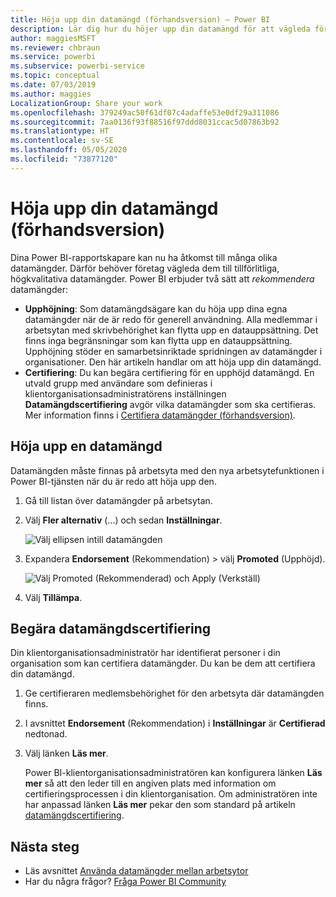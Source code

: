 ```yaml
---
title: Höja upp din datamängd (förhandsversion) – Power BI
description: Lär dig hur du höjer upp din datamängd för att vägleda företagsanvändare till tillförlitliga, högkvalitativa datamängder.
author: maggiesMSFT
ms.reviewer: chbraun
ms.service: powerbi
ms.subservice: powerbi-service
ms.topic: conceptual
ms.date: 07/03/2019
ms.author: maggies
LocalizationGroup: Share your work
ms.openlocfilehash: 379249ac50f61df07c4adaffe53e0df29a311086
ms.sourcegitcommit: 7aa0136f93f88516f97ddd8031ccac5d07863b92
ms.translationtype: HT
ms.contentlocale: sv-SE
ms.lasthandoff: 05/05/2020
ms.locfileid: "73877120"
---
```

# <a name="promote-your-dataset-preview"></a>Höja upp din datamängd (förhandsversion)

Dina Power BI-rapportskapare kan nu ha åtkomst till många olika datamängder. Därför behöver företag vägleda dem till tillförlitliga, högkvalitativa datamängder. Power BI erbjuder två sätt att *rekommendera* datamängder:

- **Upphöjning**: Som datamängdsägare kan du höja upp dina egna datamängder när de är redo för generell användning. Alla medlemmar i arbetsytan med skrivbehörighet kan flytta upp en datauppsättning. Det finns inga begränsningar som kan flytta upp en datauppsättning. Upphöjning stöder en samarbetsinriktade spridningen av datamängder i organisationer. Den här artikeln handlar om att höja upp din datamängd.
- **Certifiering**: Du kan begära certifiering för en upphöjd datamängd. En utvald grupp med användare som definieras i klientorganisationsadministratörens inställningen **Datamängdscertifiering** avgör vilka datamängder som ska certifieras. Mer information finns i [Certifiera datamängder (förhandsversion)](service-datasets-certify.md).

## <a name="promote-a-dataset"></a>Höja upp en datamängd

Datamängden måste finnas på arbetsyta med den nya arbetsytefunktionen i Power BI-tjänsten när du är redo att höja upp den.

1. Gå till listan över datamängder på arbetsytan.
 
1. Välj **Fler alternativ** (...) och sedan **Inställningar**.

    ![Välj ellipsen intill datamängden](media/service-datasets-certify-promote/power-bi-dataset-settings.png)

1. Expandera **Endorsement** (Rekommendation) > välj **Promoted** (Upphöjd).

    ![Välj Promoted (Rekommenderad) och Apply (Verkställ)](media/service-datasets-certify-promote/power-bi-dataset-promoted-endorsement.png)

1. Välj **Tillämpa**.

## <a name="request-dataset-certification"></a>Begära datamängdscertifiering

Din klientorganisationsadministratör har identifierat personer i din organisation som kan certifiera datamängder. Du kan be dem att certifiera din datamängd.

1. Ge certifieraren medlemsbehörighet för den arbetsyta där datamängden finns.

1. I avsnittet **Endorsement** (Rekommendation) i **Inställningar** är **Certifierad** nedtonad.

1. Välj länken **Läs mer**.

    Power BI-klientorganisationsadministratören kan konfigurera länken **Läs mer** så att den leder till en angiven plats med information om certifieringsprocessen i din klientorganisation.   Om administratören inte har anpassad länken **Läs mer** pekar den som standard på artikeln [datamängdscertifiering](service-datasets-certify.md).

## <a name="next-steps"></a>Nästa steg

* Läs avsnittet [Använda datamängder mellan arbetsytor](service-datasets-across-workspaces.md)
* Har du några frågor? [Fråga Power BI Community](https://community.powerbi.com/)

